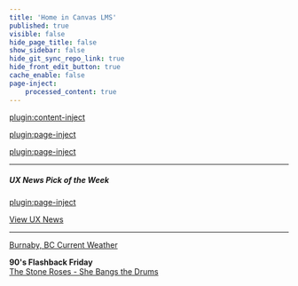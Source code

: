 ```yaml
---
title: 'Home in Canvas LMS'
published: true
visible: false
hide_page_title: false
show_sidebar: false
hide_git_sync_repo_link: true
hide_front_edit_button: true
cache_enable: false
page-inject:
    processed_content: true
---
```


[plugin:content-inject](/203/home/_reminders)

[plugin:page-inject](/203/home/_office-hours)

[plugin:page-inject](/203/home/_preparations)

<hr>

##### UX News Pick of the Week
[plugin:page-inject](/203/ux-news-pick-of-the-week)

[View UX News](https://canvas.sfu.ca/courses/56304/external_tools/14728)

<hr>

<a class="weatherwidget-io" href="https://forecast7.com/en/49d25n122d98/burnaby/" data-label_1="Burnaby, BC" data-label_2="Current Weather" data-font="Open Sans" data-icons="Climacons" data-mode="Current" data-days="3" data-theme="weather_one" >Burnaby, BC Current Weather</a>
<script>
!function(d,s,id){var js,fjs=d.getElementsByTagName(s)[0];if(!d.getElementById(id)){js=d.createElement(s);js.id=id;js.src='https://weatherwidget.io/js/widget.min.js';fjs.parentNode.insertBefore(js,fjs);}}(document,'script','weatherwidget-io-js');
</script>

**90's Flashback Friday**  
[The Stone Roses - She Bangs the Drums](https://www.youtube.com/watch?v=wD6Pq0bSMPo)

